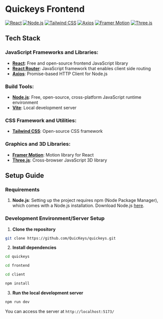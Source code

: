 # Quickeys Frontend

[![React](https://img.shields.io/badge/React-61DAFB?style=for-the-badge&logo=react&logoColor=white)](https://react.dev/)
[![Node.js](https://img.shields.io/badge/Node.js-339933?style=for-the-badge&logo=nodedotjs&logoColor=white)](https://nodejs.org/en)
[![Tailwind CSS](https://img.shields.io/badge/Tailwind_CSS-06B6D4?style=for-the-badge&logo=tailwindcss&logoColor=white)](https://tailwindcss.com/)
[![Axios](https://img.shields.io/badge/axios-5A29E4?style=for-the-badge&logo=axios&logoColor=white)](https://axios-http.com/docs/intro)
[![Framer Motion](https://img.shields.io/badge/framer_motion-0055FF?style=for-the-badge&logo=framer&logoColor=white)](https://www.framer.com/motion/)
[![Three.js](https://img.shields.io/badge/three.js-000000?style=for-the-badge&logo=threedotjs&logoColor=white)](https://threejs.org/)

## Tech Stack

### JavaScript Frameworks and Libraries:
- [**React**](https://react.dev/): Free and open-source frontend JavaScript library
- [**React Router**](https://reactrouter.com/en/main): JavaScript framework that enables client side routing
- [**Axios**](https://axios-http.com/docs/intro): Promise-based HTTP Client for Node.js

### Build Tools:
- [**Node.js**](https://nodejs.org/en): Free, open-source, cross-platform JavaScript runtime environment
- [**Vite**](https://vitejs.dev/): Local development server

### CSS Framework and Utilities:
- [**Tailwind CSS**](https://tailwindcss.com/): Open-source CSS framework

### Graphics and 3D Libraries:
- [**Framer Motion**](https://www.framer.com/motion/): Motion library for React
- [**Three.js**](https://threejs.org/): Cross-browser JavaScript 3D library

## Setup Guide

### Requirements
1. **Node.js**: Setting up the project requires npm (Node Package Manager), which comes with a Node.js installation. Download Node.js [here](https://nodejs.org/en/download).

### Development Environment/Server Setup

1. **Clone the repository**
```bash
git clone https://github.com/QuicKeys/quickeys.git
```

2. **Install dependencies**
```bash
cd quickeys
```
```bash
cd frontend
```
```bash
cd client
```
```bash
npm install
```

3. **Run the local development server**

```bash
npm run dev
```

You can access the server at `http://localhost:5173/`
